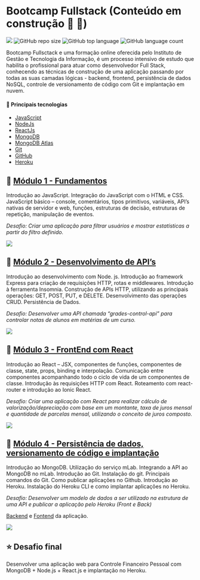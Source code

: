 # Bootcamp Fullstack (Conteúdo em construção 🚧 👷)

[![](https://img.shields.io/badge/made_by-mauricio--viana-brightgreen)](https://www.linkedin.com/in/mauricio-viana/)
![GitHub repo size](https://img.shields.io/github/repo-size/mauricio-viana/bootcamp-fullstack)
![GitHub top language](https://img.shields.io/github/languages/top/mauricio-viana/bootcamp-fullstack)
![GitHub language count](https://img.shields.io/github/languages/count/mauricio-viana/bootcamp-fullstack)

Bootcamp Fullsctack e uma formação online oferecida pelo Instituto de Gestão e Tecnologia da Informação, é um processo intensivo de estudo que habilita o profissional para atuar como desenvolvedor Full Stack, conhecendo as técnicas de construção de uma aplicação passando por todas as suas camadas lógicas - backend, frontend, persistência de dados NoSQL, controle de versionamento de código com Git e implantação em nuvem.

#### 🔧 Principais tecnologias

- [JavaScript](https://pt.wikipedia.org/wiki/JavaScript)
- [NodeJs](https://nodejs.org/)
- [ReactJs](https://reactjs.org/)
- [MongoDB](https://www.mongodb.com/)
- [MongoDB Atlas](https://www.mongodb.com/)
- [Git](https://git-scm.com/)
- [GitHub](https://github.com/)
- [Heroku](https://www.heroku.com/)

## 🚀 [Módulo 1 - Fundamentos](https://github.com/mauricio-viana/bootcamp-fullstack/tree/master/modulo1)

Introdução ao JavaScript. Integração do JavaScript com o HTML e CSS. JavaScript básico – console, comentários, tipos primitivos, variáveis, API’s nativas de servidor e web, funções, estruturas de decisão, estruturas de repetição, manipulação de eventos.

_Desafio: Criar uma aplicação para filtrar usuários e mostrar estatísticas a partir do filtro definido._

![](https://ik.imagekit.io/0hmjtnwyvn/bootcamp-igti/desafio-m1_SejbeyCA5.gif)

## 🚀 [Módulo 2 - Desenvolvimento de API’s](https://github.com/mauricio-viana/bootcamp-fullstack/tree/master/modulo2)

Introdução ao desenvolvimento com Node. js. Introdução ao framework Express para criação de requisições HTTP, rotas e middlewares. Introdução à ferramenta Insomnia. Construção de APIs HTTP, utilizando as principais operações: GET, POST, PUT, e DELETE. Desenvolvimento das operações CRUD. Persistência de Dados.

_Desafio: Desenvolver uma API chamada “grades-control-api” para controlar notas de alunos em matérias de um curso._

![](https://ik.imagekit.io/0hmjtnwyvn/bootcamp-igti/grades-control_rLys0FyVL.gif)

## 🚀 [Módulo 3 - FrontEnd com React](https://github.com/mauricio-viana/bootcamp-fullstack/tree/master/modulo3)

Introdução ao React – JSX, componentes de funções, componentes de classe, state, props, binding e interpolação. Comunicação entre componentes acompanhando todo o ciclo de vida de um componentes de classe. Introdução às requisições HTTP com React. Roteamento com react-router e introdução ao Ionic React.

_Desafio: Criar uma aplicação com React para realizar cálculo de valorização/depreciação com base em um montante, taxa de juros mensal e quantidade de parcelas mensal, utilizando o conceito de juros composto._

![](https://ik.imagekit.io/0hmjtnwyvn/bootcamp-igti/create-react-app_TDUVJNQLK.gif)

## 🚀 [Módulo 4 - Persistência de dados, versionamento de código e implantação](https://github.com/mauricio-viana/bootcamp-fullstack/tree/master/modulo4)

Introdução ao MongoDB. Utilização do serviço mLab. Integrando a API ao MongoDB no
mLab.
Introdução ao Git. Instalação do git. Principais comandos do Git.
Como publicar aplicações no Github. Introdução ao Heroku. Instalação do Heroku CLI e como implantar aplicações no Heroku.

_Desafio: Desenvolver um modelo de dados a ser utilizado na estrutura de uma API e publicar a aplicação pelo Heroku (Front e Back)_

[Backend](https://github.com/mauricio-viana/grades-api) e [Fontend](https://github.com/mauricio-viana/grades-app) da aplicação.

![](https://ik.imagekit.io/0hmjtnwyvn/bootcamp-igti/grades-app_9ydkVKUFm.gif)

## ⭐️ Desafio final

Desenvolver uma aplicação web para Controle Financeiro Pessoal com MongoDB + Node.js + React.js e implantação no Heroku.
